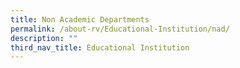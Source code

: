 ```yaml
---
title: Non Academic Departments
permalink: /about-rv/Educational-Institution/nad/
description: ""
third_nav_title: Educational Institution
---
```

